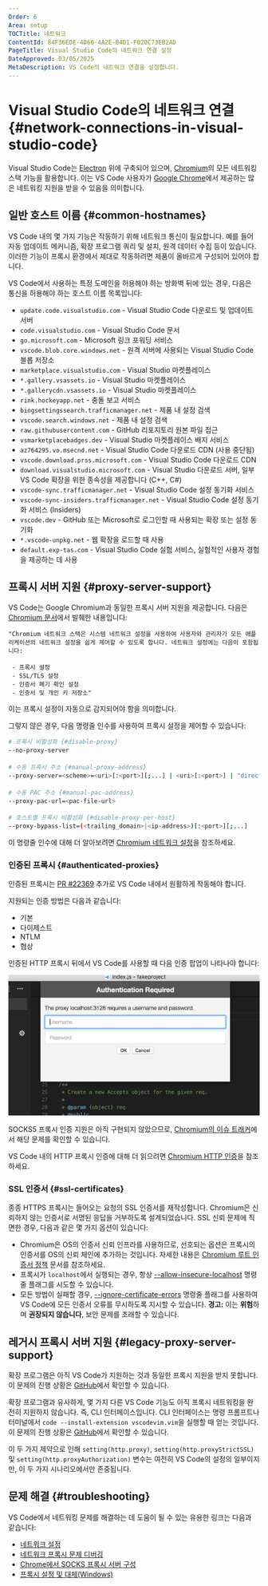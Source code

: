 ```yaml
---
Order: 6
Area: setup
TOCTitle: 네트워크
ContentId: 84F36EDE-4D66-4A2E-B4D1-F020C73EB2AD
PageTitle: Visual Studio Code의 네트워크 연결 설정
DateApproved: 03/05/2025
MetaDescription: VS Code의 네트워크 연결을 설정합니다.
---
```

# Visual Studio Code의 네트워크 연결 {#network-connections-in-visual-studio-code}

Visual Studio Code는 [Electron](https://www.electronjs.org) 위에 구축되어 있으며, [Chromium](https://www.chromium.org/)의 모든 네트워킹 스택 기능을 활용합니다. 이는 VS Code 사용자가 [Google Chrome](https://www.google.com/chrome/index.html)에서 제공하는 많은 네트워킹 지원을 받을 수 있음을 의미합니다.

## 일반 호스트 이름 {#common-hostnames}

VS Code 내의 몇 가지 기능은 작동하기 위해 네트워크 통신이 필요합니다. 예를 들어 자동 업데이트 메커니즘, 확장 프로그램 쿼리 및 설치, 원격 데이터 수집 등이 있습니다. 이러한 기능이 프록시 환경에서 제대로 작동하려면 제품이 올바르게 구성되어 있어야 합니다.

VS Code에서 사용하는 특정 도메인을 허용해야 하는 방화벽 뒤에 있는 경우, 다음은 통신을 허용해야 하는 호스트 이름 목록입니다:

* `update.code.visualstudio.com` - Visual Studio Code 다운로드 및 업데이트 서버
* `code.visualstudio.com` - Visual Studio Code 문서
* `go.microsoft.com` - Microsoft 링크 포워딩 서비스
* `vscode.blob.core.windows.net` - 원격 서버에 사용되는 Visual Studio Code 블롭 저장소
* `marketplace.visualstudio.com` - Visual Studio 마켓플레이스
* `*.gallery.vsassets.io` - Visual Studio 마켓플레이스
* `*.gallerycdn.vsassets.io` - Visual Studio 마켓플레이스
* `rink.hockeyapp.net` - 충돌 보고 서비스
* `bingsettingssearch.trafficmanager.net` - 제품 내 설정 검색
* `vscode.search.windows.net` - 제품 내 설정 검색
* `raw.githubusercontent.com` - GitHub 리포지토리 원본 파일 접근
* `vsmarketplacebadges.dev` - Visual Studio 마켓플레이스 배지 서비스
* `az764295.vo.msecnd.net` - Visual Studio Code 다운로드 CDN (사용 중단됨)
* `vscode.download.prss.microsoft.com` - Visual Studio Code 다운로드 CDN
* `download.visualstudio.microsoft.com` - Visual Studio 다운로드 서버, 일부 VS Code 확장을 위한 종속성을 제공합니다 (C++, C#)
* `vscode-sync.trafficmanager.net` - Visual Studio Code 설정 동기화 서비스
* `vscode-sync-insiders.trafficmanager.net` - Visual Studio Code 설정 동기화 서비스 (Insiders)
* `vscode.dev` - GitHub 또는 Microsoft로 로그인할 때 사용되는 확장 또는 설정 동기화
* `*.vscode-unpkg.net` - 웹 확장을 로드할 때 사용
* `default.exp-tas.com` - Visual Studio Code 실험 서비스, 실험적인 사용자 경험을 제공하는 데 사용

## 프록시 서버 지원 {#proxy-server-support}

VS Code는 Google Chromium과 동일한 프록시 서버 지원을 제공합니다. 다음은 [Chromium 문서](https://www.chromium.org/developers/design-documents/network-settings)에서 발췌한 내용입니다:

```
"Chromium 네트워크 스택은 시스템 네트워크 설정을 사용하여 사용자와 관리자가 모든 애플리케이션의 네트워크 설정을 쉽게 제어할 수 있도록 합니다. 네트워크 설정에는 다음이 포함됩니다:

 - 프록시 설정
 - SSL/TLS 설정
 - 인증서 폐기 확인 설정
 - 인증서 및 개인 키 저장소"
```

이는 프록시 설정이 자동으로 감지되어야 함을 의미합니다.

그렇지 않은 경우, 다음 명령줄 인수를 사용하여 프록시 설정을 제어할 수 있습니다:

```bash
# 프록시 비활성화 {#disable-proxy}
--no-proxy-server

# 수동 프록시 주소 {#manual-proxy-address}
--proxy-server=<scheme>=<uri>[:<port>][;...] | <uri>[:<port>] | "direct://"

# 수동 PAC 주소 {#manual-pac-address}
--proxy-pac-url=<pac-file-url>

# 호스트별 프록시 비활성화 {#disable-proxy-per-host}
--proxy-bypass-list=(<trailing_domain>|<ip-address>)[:<port>][;...]
```

이 명령줄 인수에 대해 더 알아보려면 [Chromium 네트워크 설정](https://www.chromium.org/developers/design-documents/network-settings)을 참조하세요.

### 인증된 프록시 {#authenticated-proxies}

인증된 프록시는 [PR #22369](https://github.com/microsoft/vscode/pull/22369) 추가로 VS Code 내에서 원활하게 작동해야 합니다.

지원되는 인증 방법은 다음과 같습니다:

* 기본
* 다이제스트
* NTLM
* 협상

인증된 HTTP 프록시 뒤에서 VS Code를 사용할 때 다음 인증 팝업이 나타나야 합니다:

![proxy](images/network/proxy.png)

SOCKS5 프록시 인증 지원은 아직 구현되지 않았으므로, [Chromium의 이슈 트래커](https://bugs.chromium.org/p/chromium/issues/detail?id=256785)에서 해당 문제를 확인할 수 있습니다.

VS Code 내의 HTTP 프록시 인증에 대해 더 읽으려면 [Chromium HTTP 인증](https://www.chromium.org/developers/design-documents/http-authentication)을 참조하세요.

### SSL 인증서 {#ssl-certificates}

종종 HTTPS 프록시는 들어오는 요청의 SSL 인증서를 재작성합니다. Chromium은 신뢰하지 않는 인증서로 서명된 응답을 거부하도록 설계되었습니다. SSL 신뢰 문제에 직면한 경우, 다음과 같은 몇 가지 옵션이 있습니다:

* Chromium은 OS의 인증서 신뢰 인프라를 사용하므로, 선호되는 옵션은 프록시의 인증서를 OS의 신뢰 체인에 추가하는 것입니다. 자세한 내용은 [Chromium 루트 인증서 정책](https://www.chromium.org/Home/chromium-security/root-ca-policy) 문서를 참조하세요.
* 프록시가 `localhost`에서 실행되는 경우, 항상 [--allow-insecure-localhost](https://peter.sh/experiments/chromium-command-line-switches/#allow-insecure-localhost) 명령줄 플래그를 시도할 수 있습니다.
* 모든 방법이 실패할 경우, [--ignore-certificate-errors](https://peter.sh/experiments/chromium-command-line-switches/#ignore-certificate-errors) 명령줄 플래그를 사용하여 VS Code에 모든 인증서 오류를 무시하도록 지시할 수 있습니다. **경고:** 이는 **위험**하며 **권장되지 않습니다**, 보안 문제를 초래할 수 있습니다.

## 레거시 프록시 서버 지원 {#legacy-proxy-server-support}

확장 프로그램은 아직 VS Code가 지원하는 것과 동일한 프록시 지원을 받지 못합니다. 이 문제의 진행 상황은 [GitHub](https://github.com/microsoft/vscode/issues/12588)에서 확인할 수 있습니다.

확장 프로그램과 유사하게, 몇 가지 다른 VS Code 기능도 아직 프록시 네트워킹을 완전히 지원하지 않습니다. 즉, CLI 인터페이스입니다. CLI 인터페이스는 명령 프롬프트나 터미널에서 `code --install-extension vscodevim.vim`을 실행할 때 얻는 것입니다. 이 문제의 진행 상황은 [GitHub](https://github.com/microsoft/vscode/issues/29910)에서 확인할 수 있습니다.

이 두 가지 제약으로 인해 `setting(http.proxy)`, `setting(http.proxyStrictSSL)` 및 `setting(http.proxyAuthorization)` 변수는 여전히 VS Code의 설정의 일부이지만, 이 두 가지 시나리오에서만 존중됩니다.

## 문제 해결 {#troubleshooting}

VS Code에서 네트워킹 문제를 해결하는 데 도움이 될 수 있는 유용한 링크는 다음과 같습니다:

* [네트워크 설정](https://www.chromium.org/developers/design-documents/network-settings)
* [네트워크 프록시 문제 디버깅](https://www.chromium.org/developers/design-documents/network-stack/debugging-net-proxy)
* [Chrome에서 SOCKS 프록시 서버 구성](https://www.chromium.org/developers/design-documents/network-stack/socks-proxy)
* [프록시 설정 및 대체(Windows)](https://www.chromium.org/developers/design-documents/network-stack/proxy-settings-fallback)